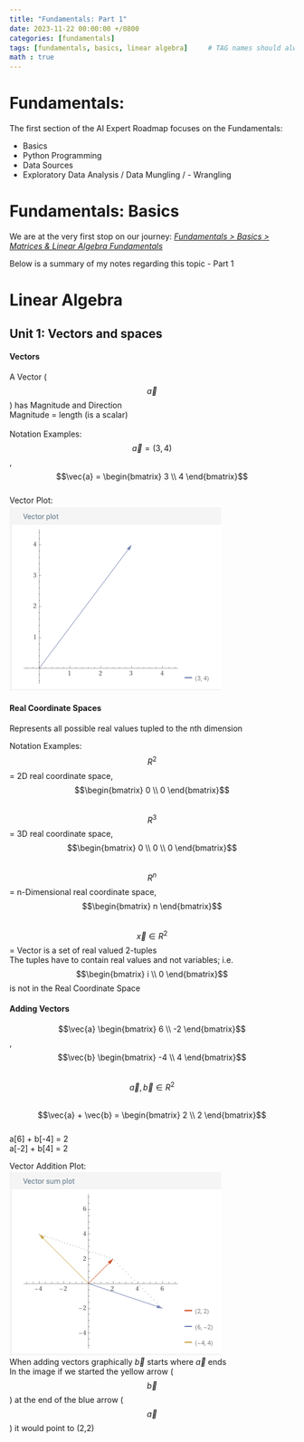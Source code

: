 ```yaml
---
title: "Fundamentals: Part 1"
date: 2023-11-22 00:00:00 +/0800
categories: [fundamentals]
tags: [fundamentals, basics, linear algebra]     # TAG names should always be lowercase
math : true
---
```


# Fundamentals:
The first section of the AI Expert Roadmap focuses on the Fundamentals:
- Basics
- Python Programming
- Data Sources
- Exploratory Data Analysis / Data Mungling / - Wrangling


# Fundamentals: Basics
We are at the very first stop on our journey: [_Fundamentals > Basics > Matrices & Linear Algebra Fundamentals_](https://www.khanacademy.org/math/linear-algebra)

Below is a summary of my notes regarding this topic - Part 1

# Linear Algebra
## Unit 1: Vectors and spaces

#### Vectors
A Vector ($$\vec{a}$$) has Magnitude and Direction\
  Magnitude = length (is a scalar)\
\
Notation Examples:\
$$\vec{a} = (3, 4)$$,  $$\vec{a} = \begin{bmatrix} 3 \\ 4 \end{bmatrix}$$
\
Vector Plot:\
![Vector Example](/assets/img/2023-11-22-fundamentals-part1/Vector1.png)

#### Real Coordinate Spaces
Represents all possible real values tupled to the nth dimension

Notation Examples:\
$$R^2$$ = 2D real coordinate space, $$\begin{bmatrix} 0 \\ 0 \end{bmatrix}$$
\
$$R^3$$ = 3D real coordinate space, $$\begin{bmatrix} 0 \\ 0 \\ 0 \end{bmatrix}$$
\
$$R^n$$ = n-Dimensional real coordinate space, $$\begin{bmatrix} n \end{bmatrix}$$
\
$$\vec{x} \in R^2$$ = Vector is a set of real valued 2-tuples\
The tuples have to contain real values and not variables; i.e. $$\begin{bmatrix} i \\ 0 \end{bmatrix}$$ is not in the Real Coordinate Space

#### Adding Vectors

$$\vec{a} \begin{bmatrix} 6 \\ -2 \end{bmatrix}$$,  $$\vec{b} \begin{bmatrix} -4 \\ 4 \end{bmatrix}$$
\
$$\vec{a}, \vec{b} \in R^2$$
\
$$\vec{a} + \vec{b} = \begin{bmatrix} 2 \\ 2 \end{bmatrix}$$
\
a[6] + b[-4] = 2\
a[-2] + b[4] = 2

Vector Addition Plot:\
![Vector Example](/assets/img/2023-11-22-fundamentals-part1/Vector2.png)\
When adding vectors graphically $\vec{b}$ starts where $\vec{a}$ ends\
In the image if we started the yellow arrow ($$\vec{b}$$) at the end of the blue arrow ($$\vec{a}$$) it would point to (2,2)

